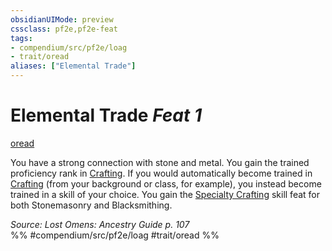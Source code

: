 ```yaml
---
obsidianUIMode: preview
cssclass: pf2e,pf2e-feat
tags:
- compendium/src/pf2e/loag
- trait/oread
aliases: ["Elemental Trade"]
---
```

# Elemental Trade  *Feat 1*  
[oread](../../Rules/traits/oread-b2.md)  


You have a strong connection with stone and metal. You gain the trained proficiency rank in [Crafting](../skills.md#Crafting). If you would automatically become trained in [Crafting](../skills.md#Crafting) (from your background or class, for example), you instead become trained in a skill of your choice. You gain the [Specialty Crafting](specialty-crafting.md) skill feat for both Stonemasonry and Blacksmithing.

*Source: Lost Omens: Ancestry Guide p. 107*  
%% #compendium/src/pf2e/loag #trait/oread %%